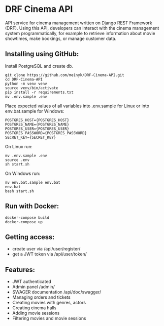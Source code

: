 # DRF Cinema API

API service for cinema management written on Django REST Framework (DRF). Using this API, developers can interact with the cinema management system programmatically, for example to retrieve information about movie showtimes, make bookings, or manage customer data.

## Installing using GitHub:
Install PostgreSQL and create db.
```
git clone https://github.com/me1nyk/DRF-Cinema-API.git
cd DRF-Cinema-API
python -m venv venv
source venv/bin/activate
pip install -r requirements.txt
mv .env.sample .env
```
Place expected values of all variables into .env.sample for Linux or into env.bat.sample for Windows:
```
POSTGRES_HOST={POSTGRES_HOST}
POSTGRES_NAME={POSTGRES_NAME}
POSTGRES_USER={POSTGRES_USER}
POSTGRES_PASSWORD={POSTGRES_PASSWORD}
SECRET_KEY={SECRET_KEY}
```
On Linux run:
```
mv .env.sample .env
source .env
sh start.sh
```
On Windows run:
```
mv env.bat.sample env.bat
env.bat
bash start.sh
```


## Run with Docker:
```
docker-compose build
docker-compose up
```

## Getting access:
- create user via /api/user/register/
- get a JWT token via /api/user/token/

## Features:
- JWT authenticated
- Admin panel /admin/
- SWAGER documentation /api/doc/swagger/
- Managing orders and tickets
- Creating movies with genres, actors
- Creating cinema halls
- Adding movie sessions
- Filtering movies and movie sessions
